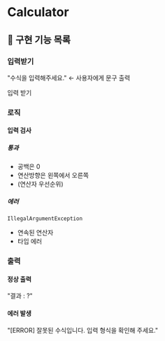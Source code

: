 # Calculator

## 📌 구현 기능 목록

### 입력받기

"수식을 입력해주세요." &larr; 사용자에게 문구 출력

입력 받기

### 로직

#### 입력 검사

##### 통과

- 공백은 0
- 연산방향은 왼쪽에서 오른쪽  
- (연산자 우선순위)

##### 에러

`IllegalArgumentException`

- 연속된 연산자
- 타입 에러



### 출력

#### 정상 출력

"결과 : ?"

#### 에러 발생

"[ERROR] 잘못된 수식입니다. 입력 형식을 확인해 주세요."
